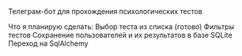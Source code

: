 Телеграм-бот для прохождения психологических тестов

Что я планирую сделать:
Выбор теста из списка (готово)
Фильтры тестов
Сохранение пользователей и их результатов в базе SQLite
Переход на SqlAlchemy

